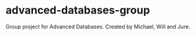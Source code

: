 # advanced-databases-group
Group project for Advanced Databases. Created by Michael, Will and Jure.
